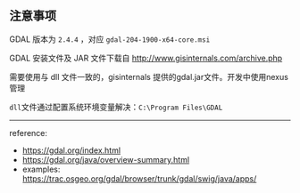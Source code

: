 ## 注意事项

GDAL 版本为 `2.4.4` ，对应 `gdal-204-1900-x64-core.msi`

GDAL 安装文件及 JAR 文件下载自 http://www.gisinternals.com/archive.php 

需要使用与 dll 文件一致的，gisinternals 提供的gdal.jar文件。开发中使用nexus管理

`dll`文件通过配置系统环境变量解决：`C:\Program Files\GDAL`

---
reference:
- https://gdal.org/index.html
- https://gdal.org/java/overview-summary.html
- examples: https://trac.osgeo.org/gdal/browser/trunk/gdal/swig/java/apps/

